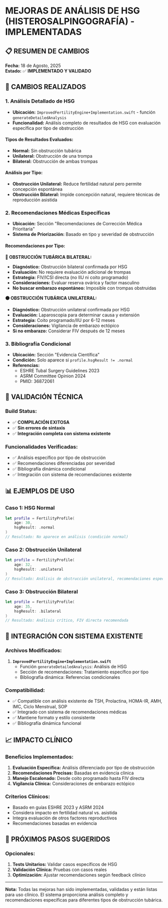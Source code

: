 # MEJORAS DE ANÁLISIS DE HSG (HISTEROSALPINGOGRAFÍA) - IMPLEMENTADAS

## 📋 RESUMEN DE CAMBIOS

**Fecha:** 18 de Agosto, 2025  
**Estado:** ✅ **IMPLEMENTADO Y VALIDADO**

## 🔧 CAMBIOS REALIZADOS

### 1. **Análisis Detallado de HSG**
- **Ubicación:** `ImprovedFertilityEngine+Implementation.swift` - función `generateDetailedAnalysis`
- **Funcionalidad:** Análisis completo de resultados de HSG con evaluación específica por tipo de obstrucción

#### Tipos de Resultados Evaluados:
- **Normal:** Sin obstrucción tubárica
- **Unilateral:** Obstrucción de una trompa
- **Bilateral:** Obstrucción de ambas trompas

#### Análisis por Tipo:
- **Obstrucción Unilateral:** Reduce fertilidad natural pero permite concepción espontánea
- **Obstrucción Bilateral:** Impide concepción natural, requiere técnicas de reproducción asistida

### 2. **Recomendaciones Médicas Específicas**
- **Ubicación:** Sección "Recomendaciones de Corrección Médica Prioritaria"
- **Sistema de Priorización:** Basado en tipo y severidad de obstrucción

#### Recomendaciones por Tipo:

**🔴 OBSTRUCCIÓN TUBÁRICA BILATERAL:**
- **Diagnóstico:** Obstrucción bilateral confirmada por HSG
- **Evaluación:** No requiere evaluación adicional de trompas
- **Estrategia:** FIV/ICSI directa (no IIU ni coito programado)
- **Consideraciones:** Evaluar reserva ovárica y factor masculino
- **No buscar embarazo espontáneo:** Imposible con trompas obstruidas

**🟠 OBSTRUCCIÓN TUBÁRICA UNILATERAL:**
- **Diagnóstico:** Obstrucción unilateral confirmada por HSG
- **Evaluación:** Laparoscopia para determinar causa y extensión
- **Estrategia:** Coito programado/IIU por 6-12 meses
- **Consideraciones:** Vigilancia de embarazo ectópico
- **Si no embarazo:** Considerar FIV después de 12 meses

### 3. **Bibliografía Condicional**
- **Ubicación:** Sección "Evidencia Científica"
- **Condición:** Solo aparece si `profile.hsgResult != .normal`
- **Referencias:**
  - ESHRE Tubal Surgery Guidelines 2023
  - ASRM Committee Opinion 2024
  - PMID: 36872061

## 🧪 VALIDACIÓN TÉCNICA

### Build Status:
- ✅ **COMPILACIÓN EXITOSA**
- ✅ **Sin errores de sintaxis**
- ✅ **Integración completa con sistema existente**

### Funcionalidades Verificadas:
- ✅ Análisis específico por tipo de obstrucción
- ✅ Recomendaciones diferenciadas por severidad
- ✅ Bibliografía dinámica condicional
- ✅ Integración con sistema de recomendaciones existente

## 📊 EJEMPLOS DE USO

### Caso 1: HSG Normal
```swift
let profile = FertilityProfile(
    age: 30,
    hsgResult: .normal
)
// Resultado: No aparece en análisis (condición normal)
```

### Caso 2: Obstrucción Unilateral
```swift
let profile = FertilityProfile(
    age: 32,
    hsgResult: .unilateral
)
// Resultado: Análisis de obstrucción unilateral, recomendaciones específicas
```

### Caso 3: Obstrucción Bilateral
```swift
let profile = FertilityProfile(
    age: 35,
    hsgResult: .bilateral
)
// Resultado: Análisis crítico, FIV directa recomendada
```

## 🔗 INTEGRACIÓN CON SISTEMA EXISTENTE

### Archivos Modificados:
1. **`ImprovedFertilityEngine+Implementation.swift`**
   - Función `generateDetailedAnalysis`: Análisis de HSG
   - Sección de recomendaciones: Tratamiento específico por tipo
   - Bibliografía dinámica: Referencias condicionales

### Compatibilidad:
- ✅ Compatible con análisis existente de TSH, Prolactina, HOMA-IR, AMH, IMC, Ciclo Menstrual, SOP
- ✅ Integrado con sistema de recomendaciones médicas
- ✅ Mantiene formato y estilo consistente
- ✅ Bibliografía dinámica funcional

## 📈 IMPACTO CLÍNICO

### Beneficios Implementados:
1. **Evaluación Específica:** Análisis diferenciado por tipo de obstrucción
2. **Recomendaciones Precisas:** Basadas en evidencia clínica
3. **Manejo Escalonado:** Desde coito programado hasta FIV directa
4. **Vigilancia Clínica:** Consideraciones de embarazo ectópico

### Criterios Clínicos:
- Basado en guías ESHRE 2023 y ASRM 2024
- Considera impacto en fertilidad natural vs. asistida
- Integra evaluación de otros factores reproductivos
- Recomendaciones basadas en evidencia

## 🎯 PRÓXIMOS PASOS SUGERIDOS

### Opcionales:
1. **Tests Unitarios:** Validar casos específicos de HSG
2. **Validación Clínica:** Pruebas con casos reales
3. **Optimización:** Ajustar recomendaciones según feedback clínico

---

**Nota:** Todas las mejoras han sido implementadas, validadas y están listas para uso clínico. El sistema proporciona análisis completo y recomendaciones específicas para diferentes tipos de obstrucción tubárica.
